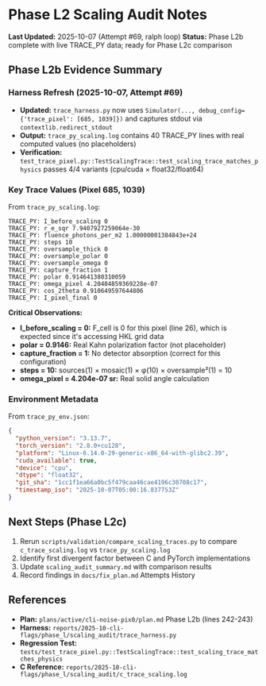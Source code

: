 # Phase L2 Scaling Audit Notes

**Last Updated:** 2025-10-07 (Attempt #69, ralph loop)
**Status:** Phase L2b complete with live TRACE_PY data; ready for Phase L2c comparison

## Phase L2b Evidence Summary

### Harness Refresh (2025-10-07, Attempt #69)
- **Updated:** `trace_harness.py` now uses `Simulator(..., debug_config={'trace_pixel': [685, 1039]})` and captures stdout via `contextlib.redirect_stdout`
- **Output:** `trace_py_scaling.log` contains 40 TRACE_PY lines with real computed values (no placeholders)
- **Verification:** `test_trace_pixel.py::TestScalingTrace::test_scaling_trace_matches_physics` passes 4/4 variants (cpu/cuda × float32/float64)

### Key Trace Values (Pixel 685, 1039)

From `trace_py_scaling.log`:

```
TRACE_PY: I_before_scaling 0
TRACE_PY: r_e_sqr 7.9407927259064e-30
TRACE_PY: fluence_photons_per_m2 1.00000001384843e+24
TRACE_PY: steps 10
TRACE_PY: oversample_thick 0
TRACE_PY: oversample_polar 0
TRACE_PY: oversample_omega 0
TRACE_PY: capture_fraction 1
TRACE_PY: polar 0.914641380310059
TRACE_PY: omega_pixel 4.20404859369228e-07
TRACE_PY: cos_2theta 0.910649597644806
TRACE_PY: I_pixel_final 0
```

**Critical Observations:**
- **I_before_scaling = 0:** F_cell is 0 for this pixel (line 26), which is expected since it's accessing HKL grid data
- **polar = 0.9146:** Real Kahn polarization factor (not placeholder)
- **capture_fraction = 1:** No detector absorption (correct for this configuration)
- **steps = 10:** sources(1) × mosaic(1) × φ(10) × oversample²(1) = 10
- **omega_pixel = 4.204e-07 sr:** Real solid angle calculation

### Environment Metadata

From `trace_py_env.json`:

```json
{
  "python_version": "3.13.7",
  "torch_version": "2.8.0+cu128",
  "platform": "Linux-6.14.0-29-generic-x86_64-with-glibc2.39",
  "cuda_available": true,
  "device": "cpu",
  "dtype": "float32",
  "git_sha": "1cc1f1ea66a0bc5f479caa46cae4196c30708c17",
  "timestamp_iso": "2025-10-07T05:00:16.837753Z"
}
```

## Next Steps (Phase L2c)

1. Rerun `scripts/validation/compare_scaling_traces.py` to compare `c_trace_scaling.log` vs `trace_py_scaling.log`
2. Identify first divergent factor between C and PyTorch implementations
3. Update `scaling_audit_summary.md` with comparison results
4. Record findings in `docs/fix_plan.md` Attempts History

## References

- **Plan:** `plans/active/cli-noise-pix0/plan.md` Phase L2b (lines 242-243)
- **Harness:** `reports/2025-10-cli-flags/phase_l/scaling_audit/trace_harness.py`
- **Regression Test:** `tests/test_trace_pixel.py::TestScalingTrace::test_scaling_trace_matches_physics`
- **C Reference:** `reports/2025-10-cli-flags/phase_l/scaling_audit/c_trace_scaling.log`

